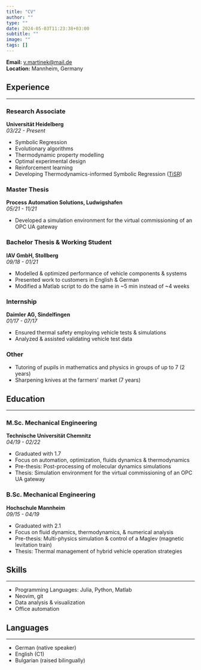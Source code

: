 ```yaml
---
title: "CV"
author: ""
type: ""
date: 2024-05-03T11:23:38+03:00
subtitle: ""
image: ""
tags: []
---
```


**Email:** v.martinek@mail.de  
**Location:** Mannheim, Germany

## Experience
---

### Research Associate  
**Universität Heidelberg**  
*03/22 - Present*  
- Symbolic Regression
- Evolutionary algorithms
- Thermodynamic property modelling
- Optimal experimental design
- Reinforcement learning
- Developing Thermodynamics-informed Symbolic Regression ([TiSR](https://github.com/scoop-group/TiSR))

### Master Thesis  
**Process Automation Solutions, Ludwigshafen**  
*05/21 - 11/21*  
- Developed a simulation environment for the virtual commissioning of an OPC UA gateway

### Bachelor Thesis & Working Student  
**IAV GmbH, Stollberg**  
*09/18 - 01/21*  
- Modelled & optimized performance of vehicle components & systems
- Presented work to customers in English & German
- Modified a Matlab script to do the same in ~5 min instead of ~4 weeks

### Internship
**Daimler AG, Sindelfingen**  
*01/17 - 07/17*  
- Ensured thermal safety employing vehicle tests & simulations
- Analyzed & assisted validating vehicle test data

### Other
- Tutoring of pupils in mathematics and physics in groups of up to 7 (2 years)
- Sharpening knives at the farmers' market (7 years) 

## Education
---

### M.Sc. Mechanical Engineering  
**Technische Universität Chemnitz**  
*04/19 - 02/22*  
- Graduated with 1.7
- Focus on automation, optimization, fluids dynamics & thermodynamics
- Pre-thesis: Post-processing of molecular dynamics simulations
- Thesis: Simulation environment for the virtual commissioning of an OPC UA gateway

### B.Sc. Mechanical Engineering  
**Hochschule Mannheim**  
*09/15 - 04/19*  
- Graduated with 2.1
- Focus on fluid dynamics, thermodynamics, & numerical analysis
- Pre-thesis: Multi-physics simulation & control of a Maglev (magnetic levitation train)
- Thesis: Thermal management of hybrid vehicle operation strategies

## Skills
---

- Programming Languages: Julia, Python, Matlab
- Neovim, git
- Data analysis & visualization
- Office automation

## Languages
---

- German (native speaker)
- English (C1)
- Bulgarian (raised bilingually)



